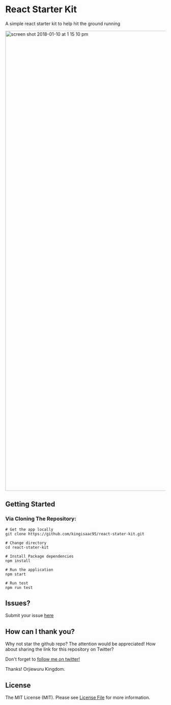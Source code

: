 # React Starter Kit

A simple react starter kit to help hit the ground running

<img width="1440" alt="screen shot 2018-01-10 at 1 15 10 pm" src="https://user-images.githubusercontent.com/26261917/34772515-720fabd6-f608-11e7-979e-20c0c42a5e06.png">

## Getting Started

### Via Cloning The Repository:

```
# Get the app locally
git clone https://github.com/kingisaac95/react-stater-kit.git

# Change directory
cd react-stater-kit

# Install Package dependencies
npm install

# Run the application
npm start

# Run test
npm run test
```

## Issues?
Submit your issue [here](https://github.com/kingisaac95/react-stater-kit/issues/new)

## How can I thank you?

Why not star the github repo? The attention would be appreciated! How about sharing the link for this repository on Twitter?

Don't forget to [follow me on twitter!](https://twitter.com/kingisaac95)

Thanks! Orjiewuru Kingdom.

## License

The MIT License (MIT). Please see [License File](/LICENSE) for more information.
